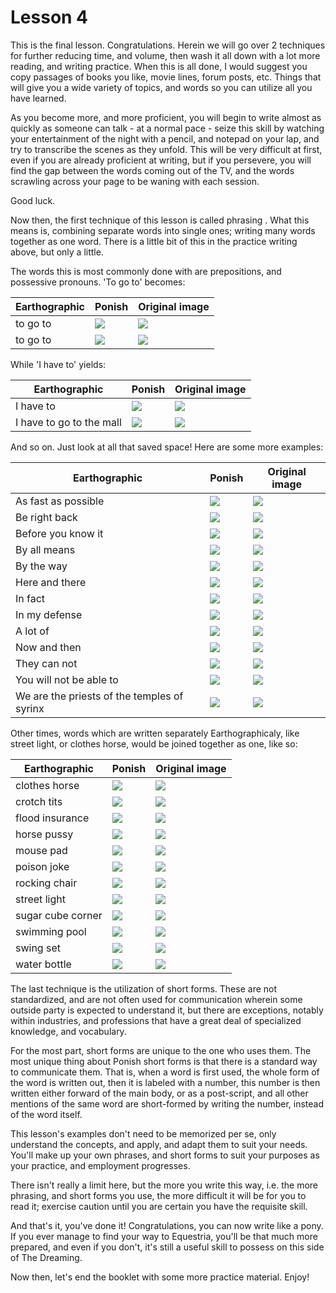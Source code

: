 # Lesson 4

This is the final lesson. Congratulations. Herein we will go over 2 techniques
for further reducing time, and volume, then wash it all down with a lot more
reading, and writing practice. When this is all done, I would suggest you copy
passages of books you like, movie lines, forum posts, etc. Things that will give
you a wide variety of topics, and words so you can utilize all you have learned.

As you become more, and more proficient, you will begin to write almost as
quickly as someone can talk - at a normal pace - seize this skill by watching
your entertainment of the night with a pencil, and notepad on your lap, and try
to transcribe the scenes as they unfold. This will be very difficult at first,
even if you are already proficient at writing, but if you persevere, you will
find the gap between the words coming out of the TV, and the words scrawling
across your page to be waning with each session.

Good luck.

Now then, the first technique of this lesson is called phrasing . What this
means is, combining separate words into single ones; writing many words together
as one word. There is a little bit of this in the practice writing above, but
only a little.

The words this is most commonly done with are prepositions, and possessive
pronouns. 'To go to' becomes:

| Earthographic | Ponish                        | Original image                                |
| ------------- | ----------------------------- | --------------------------------------------- |
| to go to      | ![](./lesson-4/phrase-01.svg) | ![](./original-images/lesson-4/phrase-01.png) |
| to go to      | ![](./lesson-4/phrase-02.svg) | ![](./original-images/lesson-4/phrase-02.png) |

While 'I have to' yields:

| Earthographic            | Ponish                        | Original image                                |
| ------------------------ | ----------------------------- | --------------------------------------------- |
| I have to                | ![](./lesson-4/phrase-03.svg) | ![](./original-images/lesson-4/phrase-03.png) |
| I have to go to the mall | ![](./lesson-4/phrase-04.svg) | ![](./original-images/lesson-4/phrase-04.png) |

And so on. Just look at all that saved space! Here are some more examples:

| Earthographic                               | Ponish                        | Original image                                |
| ------------------------------------------- | ----------------------------- | --------------------------------------------- |
| As fast as possible                         | ![](./lesson-4/phrase-05.svg) | ![](./original-images/lesson-4/phrase-05.png) |
| Be right back                               | ![](./lesson-4/phrase-06.svg) | ![](./original-images/lesson-4/phrase-06.png) |
| Before you know it                          | ![](./lesson-4/phrase-07.svg) | ![](./original-images/lesson-4/phrase-07.png) |
| By all means                                | ![](./lesson-4/phrase-08.svg) | ![](./original-images/lesson-4/phrase-08.png) |
| By the way                                  | ![](./lesson-4/phrase-09.svg) | ![](./original-images/lesson-4/phrase-09.png) |
| Here and there                              | ![](./lesson-4/phrase-10.svg) | ![](./original-images/lesson-4/phrase-10.png) |
| In fact                                     | ![](./lesson-4/phrase-11.svg) | ![](./original-images/lesson-4/phrase-11.png) |
| In my defense                               | ![](./lesson-4/phrase-12.svg) | ![](./original-images/lesson-4/phrase-12.png) |
| A lot of                                    | ![](./lesson-4/phrase-13.svg) | ![](./original-images/lesson-4/phrase-13.png) |
| Now and then                                | ![](./lesson-4/phrase-14.svg) | ![](./original-images/lesson-4/phrase-14.png) |
| They can not                                | ![](./lesson-4/phrase-15.svg) | ![](./original-images/lesson-4/phrase-15.png) |
| You will not be able to                     | ![](./lesson-4/phrase-16.svg) | ![](./original-images/lesson-4/phrase-16.png) |
| We are the priests of the temples of syrinx | ![](./lesson-4/phrase-17.svg) | ![](./original-images/lesson-4/phrase-17.png) |

Other times, words which are written separately Earthographicaly, like street
light, or clothes horse, would be joined together as one, like so:

| Earthographic     | Ponish                        | Original image                                |
| ----------------- | ----------------------------- | --------------------------------------------- |
| clothes horse     | ![](./lesson-4/phrase-18.svg) | ![](./original-images/lesson-4/phrase-18.png) |
| crotch tits       | ![](./lesson-4/phrase-19.svg) | ![](./original-images/lesson-4/phrase-19.png) |
| flood insurance   | ![](./lesson-4/phrase-20.svg) | ![](./original-images/lesson-4/phrase-20.png) |
| horse pussy       | ![](./lesson-4/phrase-21.svg) | ![](./original-images/lesson-4/phrase-21.png) |
| mouse pad         | ![](./lesson-4/phrase-22.svg) | ![](./original-images/lesson-4/phrase-22.png) |
| poison joke       | ![](./lesson-4/phrase-23.svg) | ![](./original-images/lesson-4/phrase-23.png) |
| rocking chair     | ![](./lesson-4/phrase-24.svg) | ![](./original-images/lesson-4/phrase-24.png) |
| street light      | ![](./lesson-4/phrase-25.svg) | ![](./original-images/lesson-4/phrase-25.png) |
| sugar cube corner | ![](./lesson-4/phrase-26.svg) | ![](./original-images/lesson-4/phrase-26.png) |
| swimming pool     | ![](./lesson-4/phrase-27.svg) | ![](./original-images/lesson-4/phrase-27.png) |
| swing set         | ![](./lesson-4/phrase-28.svg) | ![](./original-images/lesson-4/phrase-28.png) |
| water bottle      | ![](./lesson-4/phrase-29.svg) | ![](./original-images/lesson-4/phrase-29.png) |

The last technique is the utilization of short forms. These are not
standardized, and are not often used for communication wherein some outside
party is expected to understand it, but there are exceptions, notably within
industries, and professions that have a great deal of specialized knowledge, and
vocabulary.

For the most part, short forms are unique to the one who uses them. The most
unique thing about Ponish short forms is that there is a standard way to
communicate them. That is, when a word is first used, the whole form of the word
is written out, then it is labeled with a number, this number is then written
either forward of the main body, or as a post-script, and all other mentions of
the same word are short-formed by writing the number, instead of the word
itself.

This lesson's examples don't need to be memorized per se, only understand the
concepts, and apply, and adapt them to suit your needs. You'll make up your own
phrases, and short forms to suit your purposes as your practice, and employment
progresses.

There isn't really a limit here, but the more you write this way, i.e. the more
phrasing, and short forms you use, the more difficult it will be for you to read
it; exercise caution until you are certain you have the requisite skill.

And that's it, you've done it! Congratulations, you can now write like a pony.
If you ever manage to find your way to Equestria, you'll be that much more
prepared, and even if you don't, it's still a useful skill to possess on this
side of The Dreaming.

Now then, let's end the booklet with some more practice material. Enjoy!
